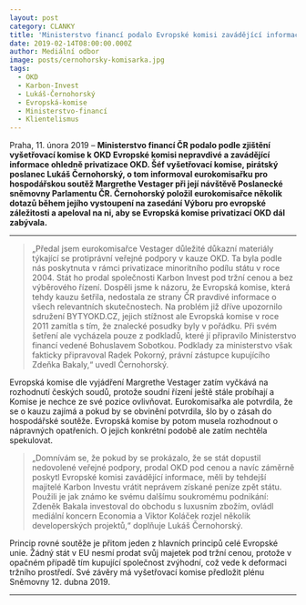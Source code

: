 ```yaml
---
layout: post
category: CLANKY
title: 'Ministerstvo financí podalo Evropské komisi zavádějící informace o nedovolené podpoře Karbon Investu, upozornil Lukáš Černohorský evropskou komisařku'
date: 2019-02-14T08:00:00.000Z
author: Mediální odbor
image: posts/cernohorsky-komisarka.jpg
tags:
  - OKD
  - Karbon-Invest
  - Lukáš-Černohorský
  - Evropská-komise
  - Ministerstvo-financí
  - Klientelismus
---
```


Praha, 11. února 2019 – **Ministerstvo financí ČR podalo podle zjištění vyšetřovací komise k OKD Evropské komisi nepravdivé a zavádějící informace ohledně privatizace OKD. Šéf vyšetřovací komise, pirátský poslanec Lukáš Černohorský, o tom informoval eurokomisařku pro hospodářskou soutěž Margrethe Vestager při její návštěvě Poslanecké sněmovny Parlamentu ČR. Černohorský položil eurokomisařce několik dotazů během jejího vystoupení na zasedání Výboru pro evropské záležitosti a apeloval na ni, aby se Evropská komise privatizací OKD dál zabývala.**

<hr>

> „Předal jsem eurokomisařce Vestager důležité důkazní materiály týkající se protiprávní veřejné podpory v kauze OKD. Ta byla podle nás poskytnuta v rámci privatizace minoritního podílu státu v roce 2004. Stát ho prodal společnosti Karbon Invest pod tržní cenou a bez výběrového řízení. Dospěli jsme k názoru, že Evropská komise, která tehdy kauzu šetřila, nedostala ze strany ČR pravdivé informace o všech relevantních skutečnostech. Na problém již dříve upozornilo sdružení BYTYOKD.CZ, jejich stížnost ale Evropská komise v roce 2011 zamítla s tím, že znalecké posudky byly v pořádku. Při svém šetření ale vycházela pouze z podkladů, které jí připravilo Ministerstvo financí vedené Bohuslavem Sobotkou. Podklady za ministerstvo však fakticky připravoval Radek Pokorný, právní zástupce kupujícího Zdeňka Bakaly,“ uvedl Černohorský.

Evropská komise dle vyjádření Margrethe Vestager zatím vyčkává na rozhodnutí českých soudů, protože soudní řízení ještě stále probíhají a Komise je nechce ze své pozice ovlivňovat. Eurokomisařka ale potvrdila, že se o kauzu zajímá a pokud by se obvinění potvrdila, šlo by o zásah do hospodářské soutěže. Evropská komise by potom musela rozhodnout o nápravných opatřeních. O jejich konkrétní podobě ale zatím nechtěla spekulovat.

> „Domnívám se, že pokud by se prokázalo, že se stát dopustil nedovolené veřejné podpory, prodal OKD pod cenou a navíc záměrně poskytl Evropské komisi zavádějící informace, měli by tehdejší majitelé Karbon Investu vrátit neprávem získané peníze zpět státu. Použili je jak známo ke svému dalšímu soukromému podnikání: Zdeněk Bakala investoval do obchodu s luxusním zbožím, ovládl mediální koncern Economia a Viktor Koláček rozjel několik developerských projektů,“ doplňuje Lukáš Černohorský.

Princip rovné soutěže je přitom jeden z hlavních principů celé Evropské unie. Žádný stát v EU nesmí prodat svůj majetek pod tržní cenou, protože v opačném případě tím kupující společnost zvýhodní, což vede k deformaci tržního prostředí. Své závěry má vyšetřovací komise předložit plénu Sněmovny 12. dubna 2019.

- - -
